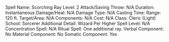
Spell Name: Scorching Ray
Level: 2
Attack/Saving Throw: N/A
Duration: Instantaneous
Damage/Heal: N/A
Damage Type: N/A
Casting Time: 
Range: 120 ft.
Target/Area: N/A
Components: N/A
Cost: N/A
Class: Cleric (Light)
School:  Sorcerer
Additional Detail:  Wizard
Per Higher Spell Level: N/A
Concentration Spell: N/A
Ritual Spell: One additional ray.
Verbal Component: No
Material Component: No
Somatic Component: Yes
